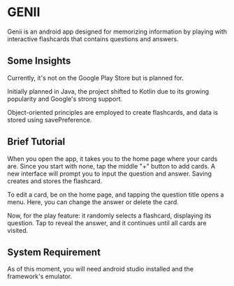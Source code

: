 # GENII

Genii is an android app designed for memorizing information by playing with interactive flashcards that contains questions and answers.

## Some Insights

Currently, it's not on the Google Play Store but is planned for. 

Initially planned in Java, the project shifted to Kotlin due to its growing popularity and Google's strong support.

Object-oriented principles are employed to create flashcards, and data is stored using savePreference.

## Brief Tutorial

When you open the app, it takes you to the home page where your cards are. Since you start with none, tap the middle "+" button to add cards. A new interface will prompt you to input the question and answer. Saving creates and stores the flashcard.

To edit a card, be on the home page, and tapping the question title opens a menu. Here, you can change the answer or delete the card.

Now, for the play feature: it randomly selects a flashcard, displaying its question. Tap to reveal the answer, and it continues until all cards are visited.

## System Requirement

As of this moment, you will need android studio installed and the framework's emulator.

